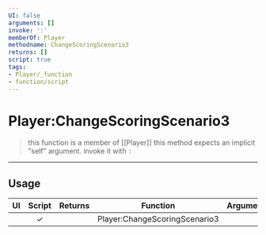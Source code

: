 ```yaml
---
UI: false
arguments: []
invoke: ':'
memberOf: Player
methodname: ChangeScoringScenario3
returns: []
script: true
tags:
- Player/_function
- function/script
---
```

# Player:ChangeScoringScenario3
> this function is a member of [[Player]]
> this method expects an implicit "self" argument. invoke it with `:`
-----
## Usage
|  UI | Script | Returns | Function | Arguments |
|:---:|:------:|-------:|:--------:|:---------|
| |✓||Player:ChangeScoringScenario3||
